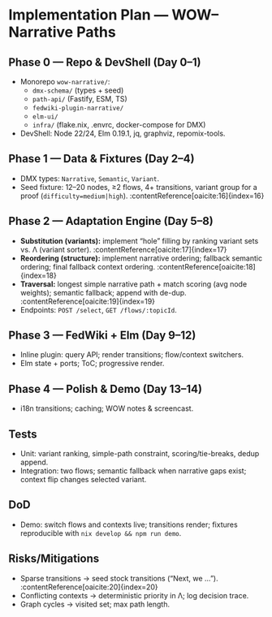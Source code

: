 # Implementation Plan — WOW–Narrative Paths

## Phase 0 — Repo & DevShell (Day 0–1)
- Monorepo `wow-narrative/`:
  - `dmx-schema/` (types + seed)
  - `path-api/` (Fastify, ESM, TS)
  - `fedwiki-plugin-narrative/`
  - `elm-ui/`
  - `infra/` (flake.nix, .envrc, docker-compose for DMX)
- DevShell: Node 22/24, Elm 0.19.1, jq, graphviz, repomix-tools.

## Phase 1 — Data & Fixtures (Day 2–4)
- DMX types: `Narrative`, `Semantic`, `Variant`.
- Seed fixture: 12–20 nodes, ≥2 flows, 4+ transitions, variant group for a proof (`difficulty=medium|high`). :contentReference[oaicite:16]{index=16}

## Phase 2 — Adaptation Engine (Day 5–8)
- **Substitution (variants):** implement “hole” filling by ranking variant sets vs. Λ (variant sorter). :contentReference[oaicite:17]{index=17}
- **Reordering (structure):** implement narrative ordering; fallback semantic ordering; final fallback context ordering. :contentReference[oaicite:18]{index=18}
- **Traversal:** longest simple narrative path + match scoring (avg node weights); semantic fallback; append with de-dup. :contentReference[oaicite:19]{index=19}
- Endpoints: `POST /select`, `GET /flows/:topicId`.

## Phase 3 — FedWiki + Elm (Day 9–12)
- Inline plugin: query API; render transitions; flow/context switchers.
- Elm state + ports; ToC; progressive render.

## Phase 4 — Polish & Demo (Day 13–14)
- i18n transitions; caching; WOW notes & screencast.

## Tests
- Unit: variant ranking, simple-path constraint, scoring/tie-breaks, dedup append.
- Integration: two flows; semantic fallback when narrative gaps exist; context flip changes selected variant.

## DoD
- Demo: switch flows and contexts live; transitions render; fixtures reproducible with `nix develop && npm run demo`.

## Risks/Mitigations
- Sparse transitions → seed stock transitions (“Next, we …”). :contentReference[oaicite:20]{index=20}
- Conflicting contexts → deterministic priority in Λ; log decision trace.
- Graph cycles → visited set; max path length.
